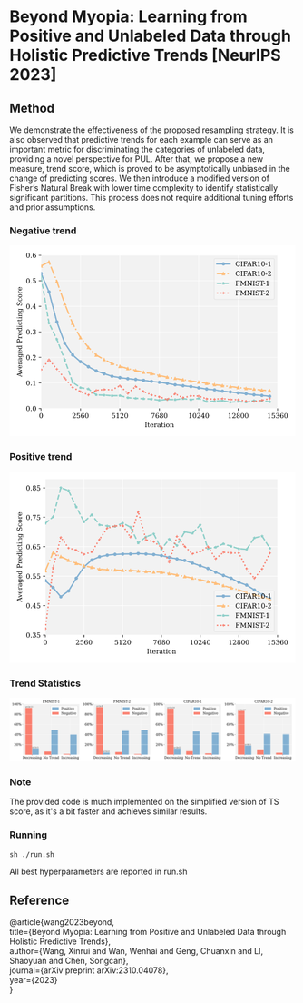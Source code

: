 # Beyond Myopia: Learning from Positive and Unlabeled Data through Holistic Predictive Trends [NeurIPS 2023]
## Method
We demonstrate the effectiveness of the proposed resampling strategy. It is also observed that predictive trends for each example can serve as an important metric for discriminating the categories of unlabeled data, providing a novel perspective for PUL. After that, we propose a new measure, trend score, which is proved to be asymptotically unbiased in the change of predicting scores. We then introduce a modified version of Fisher’s Natural Break with lower time complexity to identify statistically significant partitions. This process does not require additional tuning efforts and prior assumptions.
### Negative trend
<p align="center">
  <img src="pics/negative_trend_00.png" width="700">
</p>

### Positive trend
<p align="center">
  <img src="pics/positive_trend_00.png" width="700">
</p>

### Trend Statistics
<p align="center">
  <img src="pics/trend_statistic_00.png" width="1200">
</p>

### Note
The provided code is much implemented on the simplified version of TS score, as it's a bit faster and achieves similar results.

### Running
```
sh ./run.sh
```
All best hyperparameters are reported in run.sh
## Reference
@article{wang2023beyond,\
  title={Beyond Myopia: Learning from Positive and Unlabeled Data through Holistic Predictive Trends},\
  author={Wang, Xinrui and Wan, Wenhai and Geng, Chuanxin and LI, Shaoyuan and Chen, Songcan},\
  journal={arXiv preprint arXiv:2310.04078},\
  year={2023}\
}
